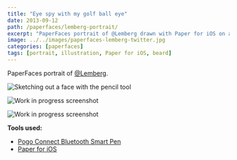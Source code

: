 ```yaml
---
title: "Eye spy with my golf ball eye"
date: 2013-09-12
path: /paperfaces/lemberg-portrait/
excerpt: "PaperFaces portrait of @Lemberg drawn with Paper for iOS on an iPad."
image: ../../images/paperfaces-lemberg-twitter.jpg
categories: [paperfaces]
tags: [portrait, illustration, Paper for iOS, beard]
---
```


PaperFaces portrait of [@Lemberg](https://twitter.com/lemberg).

![Sketching out a face with the pencil tool](../../images/paperfaces-lemberg-process-1-lg.jpg)

![Work in progress screenshot](../../images/paperfaces-lemberg-process-2-lg.jpg)

![Work in progress screenshot](../../images/paperfaces-lemberg-process-3-lg.jpg)

**Tools used:**

- [Pogo Connect Bluetooth Smart Pen](https://www.amazon.com/gp/product/B009K448L4/ref=as_li_ss_tl?ie=UTF8&camp=1789&creative=390957&creativeASIN=B009K448L4&linkCode=as2&tag=mademist-20)
- [Paper for iOS](https://paper.bywetransfer.com/)
